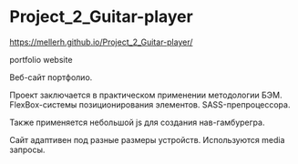 # Project_2_Guitar-player

https://mellerh.github.io/Project_2_Guitar-player/

portfolio website

Веб-сайт портфолио.

Проект заключается в практическом применении методологии БЭМ. 
FlexBox-системы позиционирования элементов. SASS-препроцессора.

Также применяется небольшой js для создания нав-гамбурегра.

Сайт адаптивен под разные размеры устройств. Используются media запросы.
